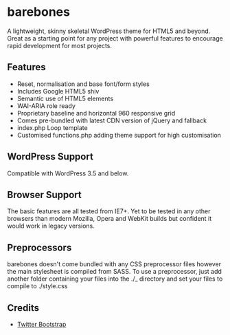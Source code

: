 # barebones

A lightweight, skinny skeletal WordPress theme for HTML5 and beyond. Great as a starting point for any project with powerful features to encourage rapid development for most projects.

## Features

* Reset, normalisation and base font/form styles
* Includes Google HTML5 shiv
* Semantic use of HTML5 elements
* WAI-ARIA role ready
* Proprietary baseline and horizontal 960 responsive grid
* Comes pre-bundled with latest CDN version of jQuery and fallback
* index.php Loop template
* Customised functions.php adding theme support for high customisation

## WordPress Support

Compatible with WordPress 3.5 and below.

## Browser Support

The basic features are all tested from IE7+. Yet to be tested in any other browsers than modern Mozilla, Opera and WebKit builds but confident it would work in legacy versions.

## Preprocessors

barebones doesn't come bundled with any CSS preprocessor files however the main stylesheet is compiled from SASS. To use a preprocessor, just add another folder containing your files into the ./_ directory and set your files to compile to ./style.css

## Credits

* [Twitter Bootstrap](http://getbootstrap.com "Twitter Bootstrap")